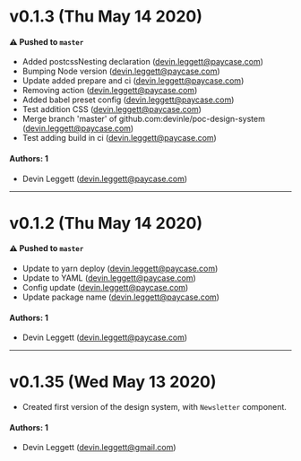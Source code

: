 # v0.1.3 (Thu May 14 2020)

#### ⚠️  Pushed to `master`

- Added postcssNesting declaration (devin.leggett@paycase.com)
- Bumping Node version (devin.leggett@paycase.com)
- Update added prepare and ci (devin.leggett@paycase.com)
- Removing action (devin.leggett@paycase.com)
- Added babel preset config (devin.leggett@paycase.com)
- Test addition CSS (devin.leggett@paycase.com)
- Merge branch 'master' of github.com:devinle/poc-design-system (devin.leggett@paycase.com)
- Test adding build in ci (devin.leggett@paycase.com)

#### Authors: 1

- Devin Leggett (devin.leggett@paycase.com)

---

# v0.1.2 (Thu May 14 2020)

#### ⚠️  Pushed to `master`

- Update to yarn deploy (devin.leggett@paycase.com)
- Update to YAML (devin.leggett@paycase.com)
- Config update (devin.leggett@paycase.com)
- Update package name (devin.leggett@paycase.com)

#### Authors: 1

- Devin Leggett (devin.leggett@paycase.com)

---

# v0.1.35 (Wed May 13 2020)

- Created first version of the design system, with `Newsletter` component.

#### Authors: 1
- Devin Leggett (devin.leggett@gmail.com)